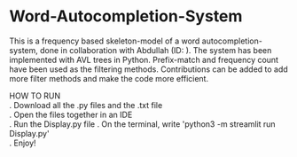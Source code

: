 # Word-Autocompletion-System
This is a frequency based skeleton-model of a word autocompletion-system, done in collaboration with Abdullah (ID: ). The system has been implemented with AVL trees in Python. Prefix-match and frequency count have been used as the filtering methods. Contributions can be added to add more filter methods and make the code more efficient.

  HOW TO RUN\
. Download all the .py files and the .txt file\
. Open the files together in an IDE\
. Run the Display.py file
. On the terminal, write 'python3 -m streamlit run Display.py'\
. Enjoy!
